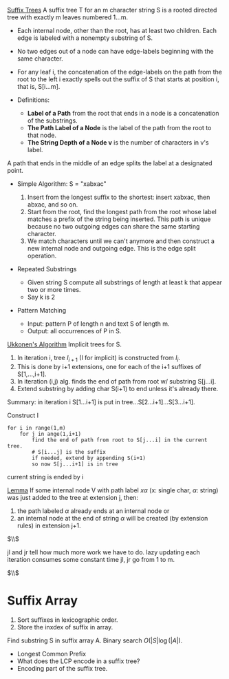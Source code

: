 <u>Suffix Trees</u>
A suffix tree T for an m character string S is a rooted directed tree with exactly m leaves numbered 1...m.
- Each internal node, other than the root, has at least two children. Each edge is labeled with a nonempty substring of S.
- No two edges out of a node can have edge-labels beginning with the same character.
- For any leaf i, the concatenation of the edge-labels on the path from the root to the left i exactly spells out the suffix of S that starts at position i, that is, S\[i...m\].

- Definitions:
	- <b>Label of a Path</b> from the root that ends in a node is a concatenation of the substrings.
	- <b>The Path Label of a Node</b> is the label of the path from the root to that node.
	- <b>The String Depth of a Node v</b> is the number of characters in v's label.
	
A path that ends in the middle of an edge splits the label at a designated point.

- Simple Algorithm: S = "xabxac"
	1. Insert from the longest suffix to the shortest: insert xabxac, then abxac, and so on.
	2. Start from the root, find the longest path from the root whose label matches a prefix of the string being inserted. This path is unique because no two outgoing edges can share the same starting character.
	3. We match characters until we can't anymore and then construct a new internal node and outgoing edge. This is the edge split operation.

- Repeated Substrings
	- Given string S compute all substrings of length at least k that appear two or more times.
	- Say k is 2

- Pattern Matching
	- Input: pattern P of length n and text S of length m.
	- Output: all occurrences of P in S.

<u>Ukkonen's Algorithm</u>
Implicit trees for S.
1. In iteration i, tree $I_{i+1}$ (I for implicit) is constructed from $I_i$.
2. This is done by i+1 extensions, one for each of the i+1 suffixes of S\[1,...,i+1\].
3. In iteration (i,j) alg. finds the end of path from root w/ substring S\[j...i\].
4. Extend substring by adding char S(i+1) to end unless it's already there.

Summary: in iteration i S\[1...i+1\] is put in tree...S\[2...i+1\]...S\[3...i+1\].

Construct I
```
for i in range(1,m)
	for j in ange(1,i+1)
		find the end of path from root to S[j...i] in the current tree.
		# S[i...j] is the suffix
		if needed, extend by appending S(i+1)
		so now S[j...i+1] is in tree
```

current string is ended by i

<u>Lemma</u>
If some internal node V with path label $x\alpha$ (x: single char, $\alpha$: string) was just added to the tree at extension j, then:
1. the path labeled $\alpha$ already ends at an internal node or
2. an internal node at the end of string $\alpha$ will be created (by extension rules) in extension j+1.

$\\$

jl and jr tell how much more work we have to do.
lazy updating
each iteration consumes some constant time
jl, jr go from 1 to m.

$\\$

# Suffix Array
1. Sort suffixes in lexicographic order.
2. Store the inxdex of suffix in array.

Find substring S in suffix array A. Binary search $O(\left| S\right|\log{(\left|A\right|)}$.

- Longest Common Prefix
- What does the LCP encode in a suffix tree?
- Encoding part of the suffix tree.